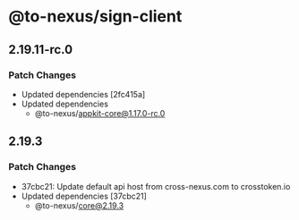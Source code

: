 # @to-nexus/sign-client

## 2.19.11-rc.0

### Patch Changes

- Updated dependencies [2fc415a]
- Updated dependencies
  - @to-nexus/appkit-core@1.17.0-rc.0

## 2.19.3

### Patch Changes

- 37cbc21: Update default api host from cross-nexus.com to crosstoken.io
- Updated dependencies [37cbc21]
  - @to-nexus/core@2.19.3
